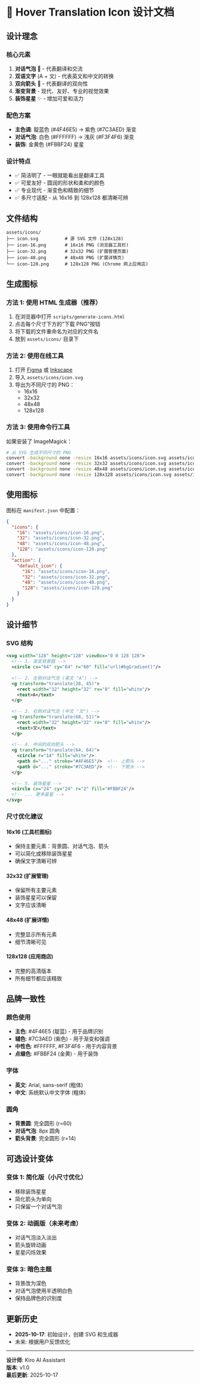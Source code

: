 # 🎨 Hover Translation Icon 设计文档

## 设计理念

### 核心元素
1. **对话气泡** 💬 - 代表翻译和交流
2. **双语文字** (A + 文) - 代表英文和中文的转换
3. **双向箭头** 🔄 - 代表翻译的双向性
4. **渐变背景** - 现代、友好、专业的视觉效果
5. **装饰星星** ✨ - 增加可爱和活力

### 配色方案
- **主色调**: 靛蓝色 (#4F46E5) → 紫色 (#7C3AED) 渐变
- **对话气泡**: 白色 (#FFFFFF) → 浅灰 (#F3F4F6) 渐变
- **装饰**: 金黄色 (#FBBF24) 星星

### 设计特点
- ✅ 简洁明了 - 一眼就能看出是翻译工具
- ✅ 可爱友好 - 圆润的形状和柔和的颜色
- ✅ 专业现代 - 渐变色和精致的细节
- ✅ 多尺寸适配 - 从 16x16 到 128x128 都清晰可辨

## 文件结构

```
assets/icons/
├── icon.svg          # 源 SVG 文件 (128x128)
├── icon-16.png       # 16x16 PNG (浏览器工具栏)
├── icon-32.png       # 32x32 PNG (扩展管理页面)
├── icon-48.png       # 48x48 PNG (扩展详情页)
└── icon-128.png      # 128x128 PNG (Chrome 网上应用店)
```

## 生成图标

### 方法 1: 使用 HTML 生成器（推荐）

1. 在浏览器中打开 `scripts/generate-icons.html`
2. 点击每个尺寸下方的"下载 PNG"按钮
3. 将下载的文件重命名为对应的文件名
4. 放到 `assets/icons/` 目录下

### 方法 2: 使用在线工具

1. 打开 [Figma](https://www.figma.com/) 或 [Inkscape](https://inkscape.org/)
2. 导入 `assets/icons/icon.svg`
3. 导出为不同尺寸的 PNG：
   - 16x16
   - 32x32
   - 48x48
   - 128x128

### 方法 3: 使用命令行工具

如果安装了 ImageMagick：

```bash
# 从 SVG 生成不同尺寸的 PNG
convert -background none -resize 16x16 assets/icons/icon.svg assets/icons/icon-16.png
convert -background none -resize 32x32 assets/icons/icon.svg assets/icons/icon-32.png
convert -background none -resize 48x48 assets/icons/icon.svg assets/icons/icon-48.png
convert -background none -resize 128x128 assets/icons/icon.svg assets/icons/icon-128.png
```

## 使用图标

图标在 `manifest.json` 中配置：

```json
{
  "icons": {
    "16": "assets/icons/icon-16.png",
    "32": "assets/icons/icon-32.png",
    "48": "assets/icons/icon-48.png",
    "128": "assets/icons/icon-128.png"
  },
  "action": {
    "default_icon": {
      "16": "assets/icons/icon-16.png",
      "32": "assets/icons/icon-32.png",
      "48": "assets/icons/icon-48.png",
      "128": "assets/icons/icon-128.png"
    }
  }
}
```

## 设计细节

### SVG 结构

```xml
<svg width="128" height="128" viewBox="0 0 128 128">
  <!-- 1. 渐变背景圆 -->
  <circle cx="64" cy="64" r="60" fill="url(#bgGradient)"/>
  
  <!-- 2. 左侧对话气泡 (英文 "A") -->
  <g transform="translate(28, 45)">
    <rect width="32" height="32" rx="8" fill="white"/>
    <text>A</text>
  </g>
  
  <!-- 3. 右侧对话气泡 (中文 "文") -->
  <g transform="translate(68, 51)">
    <rect width="32" height="32" rx="8" fill="white"/>
    <text>文</text>
  </g>
  
  <!-- 4. 中间的双向箭头 -->
  <g transform="translate(64, 64)">
    <circle r="14" fill="white"/>
    <path d="..." stroke="#4F46E5"/>  <!-- 上箭头 -->
    <path d="..." stroke="#7C3AED"/>  <!-- 下箭头 -->
  </g>
  
  <!-- 5. 装饰星星 -->
  <circle cx="24" cy="24" r="2" fill="#FBBF24"/>
  <!-- ... 更多星星 -->
</svg>
```

### 尺寸优化建议

#### 16x16 (工具栏图标)
- 保持主要元素：背景圆、对话气泡、箭头
- 可以简化或移除装饰星星
- 确保文字清晰可辨

#### 32x32 (扩展管理)
- 保留所有主要元素
- 装饰星星可以保留
- 文字应该清晰

#### 48x48 (扩展详情)
- 完整显示所有元素
- 细节清晰可见

#### 128x128 (应用商店)
- 完整的高清版本
- 所有细节都应该精致

## 品牌一致性

### 颜色使用
- **主色**: #4F46E5 (靛蓝) - 用于品牌识别
- **辅色**: #7C3AED (紫色) - 用于渐变和强调
- **中性色**: #FFFFFF, #F3F4F6 - 用于内容背景
- **点缀色**: #FBBF24 (金黄) - 用于装饰

### 字体
- **英文**: Arial, sans-serif (粗体)
- **中文**: 系统默认中文字体 (粗体)

### 圆角
- **背景圆**: 完全圆形 (r=60)
- **对话气泡**: 8px 圆角
- **箭头背景**: 完全圆形 (r=14)

## 可选设计变体

### 变体 1: 简化版（小尺寸优化）
- 移除装饰星星
- 简化箭头为单向
- 只保留一个对话气泡

### 变体 2: 动画版（未来考虑）
- 对话气泡淡入淡出
- 箭头旋转动画
- 星星闪烁效果

### 变体 3: 暗色主题
- 背景改为深色
- 对话气泡使用半透明白色
- 保持品牌色的识别度

## 更新历史

- **2025-10-17**: 初始设计，创建 SVG 和生成器
- 未来: 根据用户反馈优化

---

**设计师**: Kiro AI Assistant  
**版本**: v1.0  
**最后更新**: 2025-10-17

